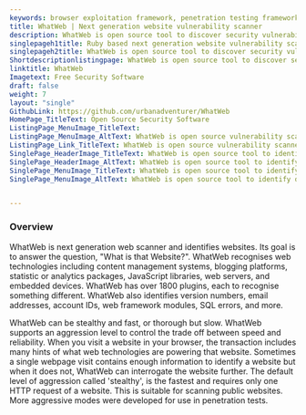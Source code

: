 ```yaml
---
keywords: browser exploitation framework, penetration testing framework, vulnerability and penetration testing, kali linux penetration testing, beef kali linux, beef xss framework, advanced penetration testing
title: WhatWeb | Next generation website vulnerability scanner
description: WhatWeb is open source tool to discover security vulnerabilities in your web application. It is penetration testing tool to identify different web technologies used by the website.
singlepageh1title: Ruby based next generation website vulnerability scanner
singlepageh2title: WhatWeb is open source tool to discover security vulnerabilities in your web application. It is penetration testing tool to identify different web technologies used by the website.
Shortdescriptionlistingpage: WhatWeb is open source tool to discover security vulnerabilities in your web application. It is penetration testing tool to identify different web technologies used by the website.
linktitle: WhatWeb
Imagetext: Free Security Software
draft: false
weight: 7
layout: "single"
GithubLink: https://github.com/urbanadventurer/WhatWeb
HomePage_TitleText: Open Source Security Software
ListingPage_MenuImage_TitleText: 
ListingPage_MenuImage_AltText: WhatWeb is open source vulnerability scanner
ListingPage_Link_TitleText: WhatWeb is open source vulnerability scanner
SinglePage_HeaderImage_TitleText: WhatWeb is open source tool to identify different web technologies used by the website.
SinglePage_HeaderImage_AltText: WhatWeb is open source tool to identify different web technologies used by the website.
SinglePage_MenuImage_TitleText: WhatWeb is open source tool to identify different web technologies used by the website.
SinglePage_MenuImage_AltText: WhatWeb is open source tool to identify different web technologies used by the website.


---
```


### **Overview**

WhatWeb is next generation web scanner and identifies websites. Its goal is to answer the question, "What is that Website?". WhatWeb recognises web technologies including content management systems, blogging platforms, statistic or analytics packages, JavaScript libraries, web servers, and embedded devices. WhatWeb has over 1800 plugins, each to recognise something different. WhatWeb also identifies version numbers, email addresses, account IDs, web framework modules, SQL errors, and more.

WhatWeb can be stealthy and fast, or thorough but slow. WhatWeb supports an aggression level to control the trade off between speed and reliability. When you visit a website in your browser, the transaction includes many hints of what web technologies are powering that website. Sometimes a single webpage visit contains enough information to identify a website but when it does not, WhatWeb can interrogate the website further. The default level of aggression called 'stealthy', is the fastest and requires only one HTTP request of a website. This is suitable for scanning public websites. More aggressive modes were developed for use in penetration tests.
